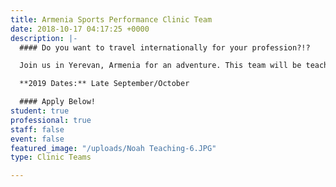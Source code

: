 ```yaml
---
title: Armenia Sports Performance Clinic Team
date: 2018-10-17 04:17:25 +0000
description: |-
  #### Do you want to travel internationally for your profession?!?

  Join us in Yerevan, Armenia for an adventure. This team will be teaching at the National Kinesiology University and co-hosting a conference with the Armenian National Sports Medicine Federation and Armenian Olympic Committee. A variety of sports medicine, strength & conditioning, exercise science professionals and students are needed to fill out this team. Help connect with professionals and students, while communicating Christ’s love with others!

  **2019 Dates:** Late September/October

  #### Apply Below!
student: true
professional: true
staff: false
event: false
featured_image: "/uploads/Noah Teaching-6.JPG"
type: Clinic Teams

---
```


